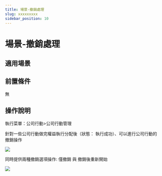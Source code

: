 ```yaml
---
title: 場景-撤銷處理
slug: xxxxxxxxx
sidebar_position: 10
---
```



# 場景-撤銷處理

## 適用場景

## 前置條件

無

## 操作說明 

執行菜單：公司行動&gt;公司行動管理

針對一些公司行動做完權益執行分配後（狀態： 執行成功）、可以進行公司行動的撤銷操作

<img src="/assets/Ea1xbN90Xokna8x84DycCrvjnrc.png"/>

同時提供兩種撤銷選項操作: 僅撤銷 與 撤銷後重新開始

<img src="/assets/ScXSbsil5or005x6xNYcj4WvnHh.png"/>

